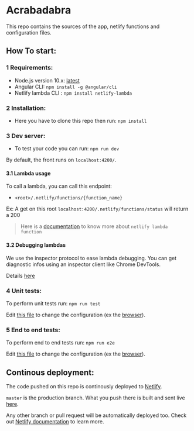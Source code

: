 # Acrabadabra

This repo contains the sources of the app, netlify functions and configuration files.

## How To start:

### 1 Requirements:

* Node.js version 10.x: [latest](https://nodejs.org/en/download/current/)
* Angular CLI: `npm install -g @angular/cli`
* Netlify lambda CLI : `npm install netlify-lambda`
    
### 2 Installation:

* Here you have to clone this repo then run: 
    `npm install`
    
### 3 Dev server:

* To test your code you can run:
    `npm run dev`
   
 By default, the front runs on `localhost:4200/`.

#### 3.1 Lambda usage

To call a lambda, you can call this endpoint:
- `<root>/.netlify/functions/{function_name}`

Ex: A get on this root `localhost:4200/.netlify/functions/status` will return a 200

> Here is a [documentation](https://www.netlify.com/docs/functions/#javascript-lambda-functions) to know more about `netlify lambda function`

#### 3.2 Debugging lambdas

We use the inspector protocol to ease lambda debugging. You can get diagnostic infos using an inspector client like Chrome DevTools.

Details [here](https://nodejs.org/en/docs/guides/debugging-getting-started/)

### 4 Unit tests:

 To perform unit tests run:
    `npm run test`

Edit [this file](https://github.com/Iteatime/Acrabadabra/blob/master/src/karma.conf.js) to change the configuration
(ex the [browser](https://karma-runner.github.io/3.0/config/browsers.html)).

### 5 End to end tests:

 To perform end to end tests run:
    `npm run e2e`

Edit [this file](https://github.com/Iteatime/Acrabadabra/blob/master/e2e/protractor.conf.js) to change the configuration
(ex the [browser](https://github.com/angular/protractor/blob/master/docs/browser-setup.md)).

## Continous deployment:

The code pushed on this repo is continously deployed to [Netlify](https://www.netlify.com/).

`master` is the production branch. What you push there is built and sent live [here](https://acrabadabra.netlify.com/).

Any other branch or pull request will be automatically deployed too. Check out [Netlify documentation](https://www.netlify.com/docs/continuous-deployment/) to learn more.
